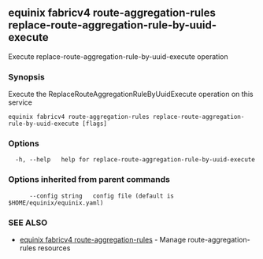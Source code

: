 ## equinix fabricv4 route-aggregation-rules replace-route-aggregation-rule-by-uuid-execute

Execute replace-route-aggregation-rule-by-uuid-execute operation

### Synopsis

Execute the ReplaceRouteAggregationRuleByUuidExecute operation on this service

```
equinix fabricv4 route-aggregation-rules replace-route-aggregation-rule-by-uuid-execute [flags]
```

### Options

```
  -h, --help   help for replace-route-aggregation-rule-by-uuid-execute
```

### Options inherited from parent commands

```
      --config string   config file (default is $HOME/equinix/equinix.yaml)
```

### SEE ALSO

* [equinix fabricv4 route-aggregation-rules](equinix_fabricv4_route-aggregation-rules.md)	 - Manage route-aggregation-rules resources

